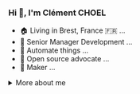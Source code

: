 ### Hi 👋, I'm Clément CHOEL

<!--
**kalemena/kalemena** is a ✨ _special_ ✨ repository because its `README.md` (this file) appears on your GitHub profile.

Here are some ideas to get you started:

- 🔭 I’m currently working on ...
- 🌱 I’m currently learning ...
- 👯 I’m looking to collaborate on ...
- 🤔 I’m looking for help with ...
- 💬 Ask me about ...
- 📫 How to reach me: ...
- 😄 Pronouns: ...
- ⚡ Fun fact: ...

https://github.com/abhisheknaiidu/awesome-github-profile-readme
- :rocket: DevOps ... 
-->

- 🏠 Living in Brest, France 🇫🇷 ...
- 🔭 Senior Manager Development ...
- 🤖 Automate things ...
- :scroll: Open source advocate ...
- 🔨 Maker ...

<details>
<summary>
  More about me
</summary>

**Languages and Tools:** 

![Docker](https://img.shields.io/badge/-Docker-black?logo=docker&style=social)&nbsp;&nbsp;
![Java](https://img.shields.io/badge/-Java-black?logo=java&style=social)&nbsp;&nbsp;
![Spring](https://img.shields.io/badge/-Spring%20Framework-black?logo=spring&style=social)&nbsp;&nbsp;
![Quarkus](https://img.shields.io/badge/-Quarkus-black?logo=quarkus&style=social)&nbsp;&nbsp;
![Python](https://img.shields.io/badge/-Python-black?logo=Python&style=social)&nbsp;&nbsp;
![JavaScript](https://img.shields.io/badge/-JavaScript-black?logo=javascript&style=social)&nbsp;&nbsp;
![Arduino](https://img.shields.io/badge/-Arduino-black?logo=arduino&style=social)&nbsp;&nbsp;
![Node-RED](https://img.shields.io/badge/-NodeRED-black?logo=node-red&style=social)&nbsp;&nbsp;
![Zigbee](https://img.shields.io/badge/-Zigbee-black?logo=zigbee&style=social)&nbsp;&nbsp;
![Z-Wave](https://img.shields.io/badge/-ZWave-black?logo=z-wave&style=social)&nbsp;&nbsp;
![GitHub](https://img.shields.io/badge/-GitHub-black?logo=github&style=social)&nbsp;&nbsp;

**Stats:** 

![Github Stats](https://github-readme-stats.vercel.app/api?username=kalemena&count_private=true&show_icons=true&include_all_commits=true)
![Top Langs](https://github-readme-stats.vercel.app/api/top-langs/?username=kalemena&hide=TeX&layout=compact)

![Visitor Badge](https://visitor-badge.laobi.icu/badge?page_id=kalemena.kalamena)

</details>
